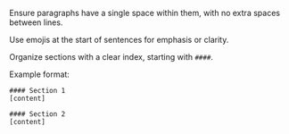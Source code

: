 Ensure paragraphs have a single space within them, with no extra spaces between lines. 

Use emojis at the start of sentences for emphasis or clarity. 

Organize sections with a clear index, starting with `####`. 

Example format:
```
#### Section 1
[content]

#### Section 2
[content]
```
